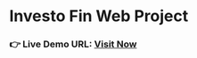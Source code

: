 # Investo Fin Web Project
### **👉 Live Demo URL:** <a href="https://shreyash00007.github.io/Investo-Fin-Web-Project/">**Visit Now** </a>

